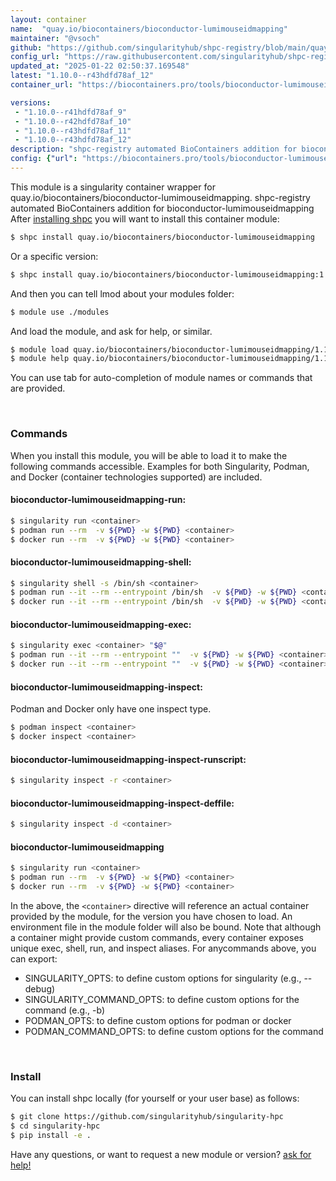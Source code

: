 ```yaml
---
layout: container
name:  "quay.io/biocontainers/bioconductor-lumimouseidmapping"
maintainer: "@vsoch"
github: "https://github.com/singularityhub/shpc-registry/blob/main/quay.io/biocontainers/bioconductor-lumimouseidmapping/container.yaml"
config_url: "https://raw.githubusercontent.com/singularityhub/shpc-registry/main/quay.io/biocontainers/bioconductor-lumimouseidmapping/container.yaml"
updated_at: "2025-01-22 02:50:37.169548"
latest: "1.10.0--r43hdfd78af_12"
container_url: "https://biocontainers.pro/tools/bioconductor-lumimouseidmapping"

versions:
 - "1.10.0--r41hdfd78af_9"
 - "1.10.0--r42hdfd78af_10"
 - "1.10.0--r43hdfd78af_11"
 - "1.10.0--r43hdfd78af_12"
description: "shpc-registry automated BioContainers addition for bioconductor-lumimouseidmapping"
config: {"url": "https://biocontainers.pro/tools/bioconductor-lumimouseidmapping", "maintainer": "@vsoch", "description": "shpc-registry automated BioContainers addition for bioconductor-lumimouseidmapping", "latest": {"1.10.0--r43hdfd78af_12": "sha256:f32a616b91bd0a2db4dc4e18ee96c396770401d7f5cf8d48a7f32a58e1a2c6bc"}, "tags": {"1.10.0--r41hdfd78af_9": "sha256:d96777c56a9660436113df3f3acb92f54c62123268738a75efbcbe5395835d19", "1.10.0--r42hdfd78af_10": "sha256:8fe50e364a9148cf0a4949bdef7baf09b52b53685b31af02f3b1032d552277b6", "1.10.0--r43hdfd78af_11": "sha256:5d217b7c8848d92bdac067e9a1a5f9ed312315bcb965babdd84d3eeae00c7bde", "1.10.0--r43hdfd78af_12": "sha256:f32a616b91bd0a2db4dc4e18ee96c396770401d7f5cf8d48a7f32a58e1a2c6bc"}, "docker": "quay.io/biocontainers/bioconductor-lumimouseidmapping"}
---
```


This module is a singularity container wrapper for quay.io/biocontainers/bioconductor-lumimouseidmapping.
shpc-registry automated BioContainers addition for bioconductor-lumimouseidmapping
After [installing shpc](#install) you will want to install this container module:


```bash
$ shpc install quay.io/biocontainers/bioconductor-lumimouseidmapping
```

Or a specific version:

```bash
$ shpc install quay.io/biocontainers/bioconductor-lumimouseidmapping:1.10.0--r43hdfd78af_12
```

And then you can tell lmod about your modules folder:

```bash
$ module use ./modules
```

And load the module, and ask for help, or similar.

```bash
$ module load quay.io/biocontainers/bioconductor-lumimouseidmapping/1.10.0--r43hdfd78af_12
$ module help quay.io/biocontainers/bioconductor-lumimouseidmapping/1.10.0--r43hdfd78af_12
```

You can use tab for auto-completion of module names or commands that are provided.

<br>

### Commands

When you install this module, you will be able to load it to make the following commands accessible.
Examples for both Singularity, Podman, and Docker (container technologies supported) are included.

#### bioconductor-lumimouseidmapping-run:

```bash
$ singularity run <container>
$ podman run --rm  -v ${PWD} -w ${PWD} <container>
$ docker run --rm  -v ${PWD} -w ${PWD} <container>
```

#### bioconductor-lumimouseidmapping-shell:

```bash
$ singularity shell -s /bin/sh <container>
$ podman run --it --rm --entrypoint /bin/sh  -v ${PWD} -w ${PWD} <container>
$ docker run --it --rm --entrypoint /bin/sh  -v ${PWD} -w ${PWD} <container>
```

#### bioconductor-lumimouseidmapping-exec:

```bash
$ singularity exec <container> "$@"
$ podman run --it --rm --entrypoint ""  -v ${PWD} -w ${PWD} <container> "$@"
$ docker run --it --rm --entrypoint ""  -v ${PWD} -w ${PWD} <container> "$@"
```

#### bioconductor-lumimouseidmapping-inspect:

Podman and Docker only have one inspect type.

```bash
$ podman inspect <container>
$ docker inspect <container>
```

#### bioconductor-lumimouseidmapping-inspect-runscript:

```bash
$ singularity inspect -r <container>
```

#### bioconductor-lumimouseidmapping-inspect-deffile:

```bash
$ singularity inspect -d <container>
```



#### bioconductor-lumimouseidmapping

```bash
$ singularity run <container>
$ podman run --rm  -v ${PWD} -w ${PWD} <container>
$ docker run --rm  -v ${PWD} -w ${PWD} <container>
```


In the above, the `<container>` directive will reference an actual container provided
by the module, for the version you have chosen to load. An environment file in the
module folder will also be bound. Note that although a container
might provide custom commands, every container exposes unique exec, shell, run, and
inspect aliases. For anycommands above, you can export:

 - SINGULARITY_OPTS: to define custom options for singularity (e.g., --debug)
 - SINGULARITY_COMMAND_OPTS: to define custom options for the command (e.g., -b)
 - PODMAN_OPTS: to define custom options for podman or docker
 - PODMAN_COMMAND_OPTS: to define custom options for the command

<br>

### Install

You can install shpc locally (for yourself or your user base) as follows:

```bash
$ git clone https://github.com/singularityhub/singularity-hpc
$ cd singularity-hpc
$ pip install -e .
```

Have any questions, or want to request a new module or version? [ask for help!](https://github.com/singularityhub/singularity-hpc/issues)